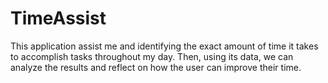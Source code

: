 TimeAssist
==========

This application assist me and identifying the exact amount of time it takes to accomplish tasks throughout my day.  Then, using its data, we can analyze the results and reflect on how the user can improve their time.